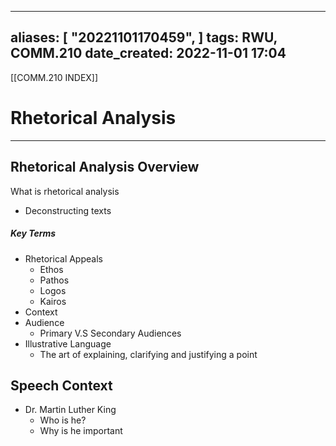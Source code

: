 
---
aliases: [ "20221101170459",  ]
tags: RWU, COMM.210
date_created: 2022-11-01 17:04
---
[[COMM.210 INDEX]]
# Rhetorical Analysis
---
## Rhetorical Analysis Overview
What is rhetorical analysis
- Deconstructing texts
##### Key Terms
- Rhetorical Appeals
	- Ethos
	- Pathos
	- Logos
	- Kairos
- Context
- Audience
	- Primary V.S Secondary Audiences
- Illustrative Language
	- The art of explaining, clarifying and justifying a point
## Speech Context
- Dr. Martin Luther King
	- Who is he?
	- Why is he important